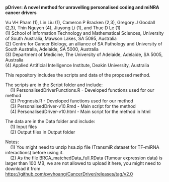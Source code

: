 <b>pDriver: A novel method for unravelling personalised coding and miNRA cancer drivers</b>

Vu VH Pham (1), Lin Liu (1), Cameron P Bracken (2,3), Gregory J Goodall (2,3), Thin Nguyen (4), Jiuyong Li (1), and Thuc D Le (1)</br>
(1) School of Information Technology and Mathematical Sciences, University of South Australia, Mawson Lakes, SA 5095, Australia</br>
(2) Centre for Cancer Biology, an alliance of SA Pathology and University of South Australia, Adelaide, SA 5000, Australia</br>
(3) Department of Medicine, The University of Adelaide, Adelaide, SA 5005, Australia</br>
(4) Applied Artificial Intelligence Institute, Deakin University, Australia

This repository includes the scripts and data of the proposed method.

The scripts are in the Script folder and include:</br>
    &nbsp;&nbsp;&nbsp;&nbsp;(1) PersonalisedDriverFunctions.R - Developed functions used for our method</br>
    &nbsp;&nbsp;&nbsp;&nbsp;(2) Prognosis.R - Developed functions used for our method</br>
    &nbsp;&nbsp;&nbsp;&nbsp;(3) PersonalisedDriver-v10.Rmd - Main script for the method</br>
    &nbsp;&nbsp;&nbsp;&nbsp;(4) PersonalisedDriver-v10.html - Main script for the method in html
    
The data are in the Data folder and include:</br>
    &nbsp;&nbsp;&nbsp;&nbsp;(1) Input files</br>
    &nbsp;&nbsp;&nbsp;&nbsp;(2) Output files in Output folder

Notes:</br>
    &nbsp;&nbsp;&nbsp;&nbsp;(1) You might need to unzip hsa.zip file (TransmiR dataset for TF-miRNA interactions) before using it.</br>
    &nbsp;&nbsp;&nbsp;&nbsp;(2) As the file BRCA_matchedData_full.RData (Tumour expression data) is larger than 100 MB, we are not allowed to upload it here, you might need to download it from https://github.com/pvvhoang/CancerDriver/releases/tag/v2.0
